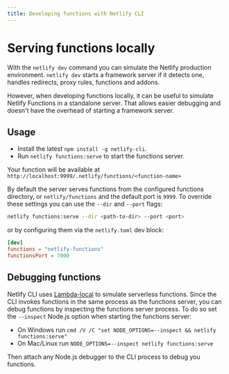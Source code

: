 ```yaml
---
title: Developing functions with Netlify CLI
---
```


# Serving functions locally

With the `netlify dev` command you can simulate the Netlify production environment.
`netlify dev` starts a framework server if it detects one, handles redirects, proxy rules, functions and addons.

However, when developing functions locally, it can be useful to simulate Netlify Functions in a standalone server.
That allows easier debugging and doesn't have the overhead of starting a framework server.

## Usage

- Install the latest `npm install -g netlify-cli`.
- Run `netlify functions:serve` to start the functions server.

Your function will be available at `http://localhost:9999/.netlify/functions/<function-name>`

By default the server serves functions from the configured functions directory, or `netlify/functions` and the default port is `9999`.
To override these settings you can use the `--dir` and `--port` flags:

```sh
netlify functions:serve --dir <path-to-dir> --port <port>
```

or by configuring them via the `netlify.toml` dev block:

```toml
[dev]
functions = "netlify-functions"
functionsPort = 7000
```

## Debugging functions

Netlify CLI uses [Lambda-local](https://github.com/ashiina/lambda-local) to simulate serverless functions.
Since the CLI invokes functions in the same process as the functions server, you can debug functions by inspecting the functions server process.
To do so set the `--inspect` Node.js option when starting the functions server:

- On Windows run `cmd /V /C "set NODE_OPTIONS=--inspect && netlify functions:serve"`
- On Mac/Linux run `NODE_OPTIONS=--inspect netlify functions:serve`

Then attach any Node.js debugger to the CLI process to debug you functions.
